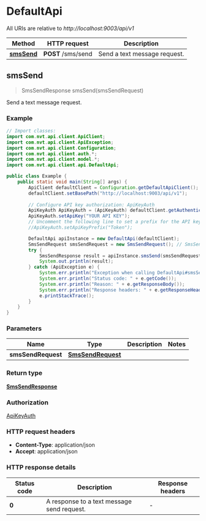 # DefaultApi

All URIs are relative to *http://localhost:9003/api/v1*

Method | HTTP request | Description
------------- | ------------- | -------------
[**smsSend**](DefaultApi.md#smsSend) | **POST** /sms/send | Send a text message request.



## smsSend

> SmsSendResponse smsSend(smsSendRequest)

Send a text message request.

### Example

```java
// Import classes:
import com.nvt.api.client.ApiClient;
import com.nvt.api.client.ApiException;
import com.nvt.api.client.Configuration;
import com.nvt.api.client.auth.*;
import com.nvt.api.client.model.*;
import com.nvt.api.client.api.DefaultApi;

public class Example {
    public static void main(String[] args) {
        ApiClient defaultClient = Configuration.getDefaultApiClient();
        defaultClient.setBasePath("http://localhost:9003/api/v1");
        
        // Configure API key authorization: ApiKeyAuth
        ApiKeyAuth ApiKeyAuth = (ApiKeyAuth) defaultClient.getAuthentication("ApiKeyAuth");
        ApiKeyAuth.setApiKey("YOUR API KEY");
        // Uncomment the following line to set a prefix for the API key, e.g. "Token" (defaults to null)
        //ApiKeyAuth.setApiKeyPrefix("Token");

        DefaultApi apiInstance = new DefaultApi(defaultClient);
        SmsSendRequest smsSendRequest = new SmsSendRequest(); // SmsSendRequest | 
        try {
            SmsSendResponse result = apiInstance.smsSend(smsSendRequest);
            System.out.println(result);
        } catch (ApiException e) {
            System.err.println("Exception when calling DefaultApi#smsSend");
            System.err.println("Status code: " + e.getCode());
            System.err.println("Reason: " + e.getResponseBody());
            System.err.println("Response headers: " + e.getResponseHeaders());
            e.printStackTrace();
        }
    }
}
```

### Parameters


Name | Type | Description  | Notes
------------- | ------------- | ------------- | -------------
 **smsSendRequest** | [**SmsSendRequest**](SmsSendRequest.md)|  |

### Return type

[**SmsSendResponse**](SmsSendResponse.md)

### Authorization

[ApiKeyAuth](../README.md#ApiKeyAuth)

### HTTP request headers

- **Content-Type**: application/json
- **Accept**: application/json

### HTTP response details
| Status code | Description | Response headers |
|-------------|-------------|------------------|
| **0** | A response to a text message send request. |  -  |

